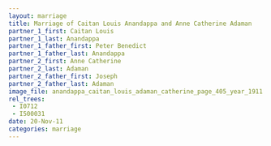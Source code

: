 ```yaml
---
layout: marriage
title: Marriage of Caitan Louis Anandappa and Anne Catherine Adaman
partner_1_first: Caitan Louis
partner_1_last: Anandappa
partner_1_father_first: Peter Benedict
partner_1_father_last: Anandappa
partner_2_first: Anne Catherine
partner_2_last: Adaman
partner_2_father_first: Joseph
partner_2_father_last: Adaman
image_file: anandappa_caitan_louis_adaman_catherine_page_405_year_1911
rel_trees:
 - I0712
 - I500031
date: 20-Nov-11
categories: marriage
---
```


